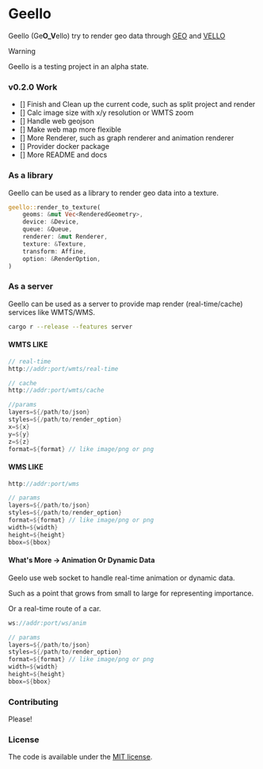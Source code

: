 # Geello

Geello (Ge**O_V**ello) try to render geo data through [GEO](https://github.com/georust/geo) and [VELLO](https://github.com/linebender/vello)

> [!WARNING]
> Geello is a testing project in an alpha state.
>

### v0.2.0 Work

- [] Finish and Clean up the current code, such as split project and render
- [] Calc image size with  x/y resolution or WMTS zoom
- [] Handle web geojson
- [] Make web map more flexible
- [] More Renderer, such as graph renderer and animation renderer
- [] Provider docker package
- [] More README and docs

### As a library

Geello can be used as a library to render geo data into a texture.

```rust
geello::render_to_texture(
    geoms: &mut Vec<RenderedGeometry>,
    device: &Device,
    queue: &Queue,
    renderer: &mut Renderer,
    texture: &Texture,
    transform: Affine,
    option: &RenderOption,
)
```

### As a server

Geello can be used as a server to provide map render (real-time/cache) services like WMTS/WMS.

```bash
cargo r --release --features server
```

#### WMTS LIKE

```rust
// real-time
http://addr:port/wmts/real-time

// cache
http://addr:port/wmts/cache

//params
layers=${/path/to/json}
styles=${/path/to/render_option}
x=${x}
y=${y}
z=${z}
format=${format} // like image/png or png
```

#### WMS LIKE

```rust
http://addr:port/wms

// params
layers=${/path/to/json}
styles=${/path/to/render_option}
format=${format} // like image/png or png
width=${width}
height=${height}
bbox=${bbox}
```

#### What's More -> Animation Or Dynamic Data

Geelo use web socket to handle real-time animation or dynamic data.

Such as a point that grows from small to large for representing importance.

Or a real-time route of a car.

```rust
ws://addr:port/ws/anim

// params
layers=${/path/to/json}
styles=${/path/to/render_option}
format=${format} // like image/png or png
width=${width}
height=${height}
bbox=${bbox}
```

### Contributing

Please!

### License

The code is available under the [MIT license](./LICENSE).
